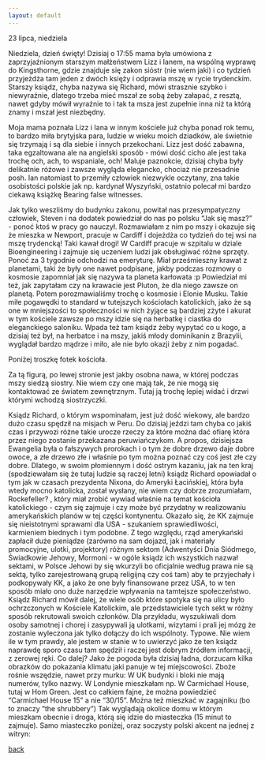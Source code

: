 ```yaml
---
layout: default
---
```

23 lipca, niedziela

Niedziela, dzień święty! Dzisiaj o 17:55 mama była umówiona z zaprzyjaźnionym starszym małżeństwem Lizz i Ianem, na wspólną wyprawę do Kingsthorne, gdzie znajduje się zakon sióstr (nie wiem jaki) i co tydzień przyjeżdża tam jeden z dwóch księży i odprawia mszę w rycie trydenckim. Starszy ksiądz, chyba nazywa się Richard, mówi strasznie szybko i niewyraźnie, dlatego trzeba mieć mszał ze sobą żeby załapać, z resztą, nawet gdyby mówił wyraźnie to i tak ta msza jest zupełnie inna niż ta którą znamy i mszał jest niezbędny.

Moja mama poznała Lizz i Iana w innym kościele już chyba ponad rok temu, to bardzo miła brytyjska para, ludzie w wieku moich dziadków, ale świetnie się trzymają i są dla siebie i innych przekochani. Lizz jest dość zabawna, taka egzaltowana ale na angielski sposób - mówi dość cicho ale jest taka trochę och, ach, to wspaniale, och! Maluje paznokcie, dzisiaj chyba były delikatnie różowe i zawsze wygląda elegancko, chociaż nie przesadnie posh. Ian natomiast to przemiły człowiek niezwykle oczytany, zna takie osobistości polskie jak np. kardynał Wyszyński, ostatnio polecał mi bardzo ciekawą książkę Bearing false witnesses.

Jak tylko weszliśmy do budynku zakonu, powitał nas przesympatyczny człowiek, Steven i na dodatek powiedział do nas po polsku “Jak się masz?” - ponoć ktoś w pracy go nauczył. 
Rozmawiałam z nim po mszy i okazuje się że mieszka w Newport, pracuje w Cardiff i dojeżdża co tydzień do tej wsi na mszę trydencką! Taki kawał drogi! W Cardiff pracuje w szpitalu w dziale Bioengineering i zajmuje się uczeniem ludzi jak obsługiwać różne sprzęty. Ponoć za 3 tygodnie odchodzi na emeryturę. Miał prześmieszny krawat z planetami, taki że były one nawet podpisane, jakby podczas rozmowy o kosmosie zapomniał jak się nazywa ta planeta karłowata :p Powiedział mi też, jak zapytałam czy na krawacie jest Pluton, że dla niego zawsze on planetą. Potem porozmawialiśmy trochę o kosmosie i Elonie Musku. Takie miłe pogawędki to standard w tutejszych kościołach katolickich, jako że są one w mniejszości to społeczności w nich żyjące są bardziej zżyte i akurat w tym kościele zawsze po mszy idzie się na herbatkę i ciastka do eleganckiego saloniku. Wpada też tam ksiądz żeby wypytać co u kogo, a dzisiaj też był, na herbatce i na mszy, jakiś młody dominikanin z Brazylii, wyglądał bardzo mądrze i miło, ale nie było okazji żeby z nim pogadać.

Poniżej troszkę fotek kościoła.

Za tą figurą, po lewej stronie jest jakby osobna nawa, w której podczas mszy siedzą siostry. Nie wiem czy one mają tak, że nie mogą się kontaktować ze światem zewnętrznym. 
Tutaj ją trochę lepiej widać i drzwi którymi wchodzą siostrzyczki.

Ksiądz Richard, o którym wspominałam, jest już dość wiekowy, ale bardzo dużo czasu spędził na misjach w Peru. Do dzisiaj jeździ tam chyba co jakiś czas i przywozi różne takie urocze rzeczy za które można dać ofiarę która przez niego zostanie przekazana peruwiańczykom.
A propos, dzisiejsza Ewangelia była o fałszywych prorokach i o tym że dobre drzewo daje dobre owoce, a złe drzewo złe i właśnie po tym można poznać czy coś jest złe czy dobre.
Dlatego, w swoim płomiennym i dość ostrym kazaniu, jak na ten kraj (spodziewałam się że tutaj ludzie są raczej letni) ksiądz Richard opowiadał o tym jak w czasach prezydenta Nixona, do Ameryki Łacińskiej, która była wtedy mocno katolicka, został wysłany, nie wiem czy dobrze zrozumiałam, Rockefeller? , który miał zrobić wywiad właśnie na temat kościoła katolickiego - czym się zajmuje i czy może być przydatny w realizowaniu amerykańskich planów w tej części kontynentu. Okazało się, że KK zajmuje się nieistotnymi sprawami dla USA - szukaniem sprawiedliwości, karmieniem biednych i tym podobne. Z tego względu, rząd amerykański zapłacił duże pieniądze (zarówno na sam dojazd, jak i materiały promocyjne, ulotki, projektory) różnym sektom (Adwentyści Dnia Siódmego, Świadkowie Jehowy, Mormoni - w ogóle ksiądz ich wszystkich nazwał sektami, w Polsce Jehowi by się wkurzyli bo oficjalnie według prawa nie są sektą, tylko zarejestrowaną grupą religijną czy coś tam) aby te przyjechały i podkopywały KK, a jako że one były finansowane przez USA, to w ten sposób miało ono duże narzędzie wpływania na tamtejsze społeczeństwo. Ksiądz Richard mówił dalej, że wiele osób które spotyka się na ulicy było ochrzczonych w Kościele Katolickim, ale przedstawiciele tych sekt w różny sposób rekrutowali swoich członków. Dla przykładu, wyszukiwali dom osoby samotnej i chorej i zasypywali ją ulotkami, wizytami i prali jej mózg że zostanie wyleczona jak tylko dołączy do ich wspólnoty. Typowe.
Nie wiem ile w tym prawdy, ale jestem w stanie w to uwierzyć jako że ten ksiądz naprawdę sporo czasu tam spędził i raczej jest dobrym źródłem informacji, z zerowej ręki.
Co dalej? Jako że pogoda była dzisiaj ładna, dorzucam kilka obrazków do pokazania klimatu jaki panuje w tej miejscowości. Zboże rośnie wszędzie, nawet przy murku:
W UK budynki i bloki nie mają numerów, tylko nazwy. W Londynie mieszkałam np.  W Carmichael House, tutaj w Hom Green. Jest co całkiem fajne, że można powiedzieć “Carmichael House 15” a nie “30/15”.
Można też mieszkać w zagajniku (bo to znaczy “the shrubbery”)
Tak wyglądają okolice domu w którym mieszkam obecnie i droga, którą się idzie do miasteczka (15 minut to zajmuje). Samo miasteczko poniżej, oraz soczysty polski akcent na jednej z witryn:




[back](./)

